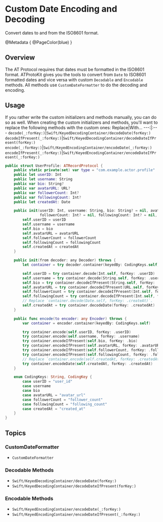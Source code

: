 # Custom Date Encoding and Decoding

Convert dates to and from the ISO8601 format.

@Metadata {
    @PageColor(blue)
}

## Overview

The AT Protocol requires that dates must be formatted in the ISO8601 format. ATProtoKit gives you the tools to convert from `Date` to ISO8601 formatted dates and vice versa with custom `Decodable` and `Encodable` methods. All methods use ``CustomDateFormatter`` to do the decoding and encoding.

## Usage

If you rather write the custom initializers and methods manually, you can do so as well. When creating the custom initializers and methods, you'll want to replace the following methods with the custom ones:
Replace|With...
---:|:---
`decode(_:forKey:)`|``Swift/KeyedDecodingContainer/decodeDate(forKey:)``
`decodeIfPresent(_:forKey:)`|``Swift/KeyedDecodingContainer/decodeDateIfPresent(forKey:)``
`encode(_:forKey:)`|``Swift/KeyedEncodingContainer/encodeDate(_:forKey:)``
`encodeIfPresent(_:forKey:)`|``Swift/KeyedEncodingContainer/encodeDateIfPresent(_:forKey:)``

```swift
public struct UserProfile: ATRecordProtocol {
    public static private(set) var type = "com.example.actor.profile"
    public let userID: Int
    public let username: String
    public var bio: String?
    public var avatarURL: URL?
    public var followerCount: Int?
    public var followingCount: Int?
    public let createdAt: Date

    public init(userID: Int, username: String, bio: String? = nil, avatarURL: URL? = nil,
                followerCount: Int? = nil, followingCount: Int? = nil, createdAt: Date) {
        self.userID = userID
        self.username = username
        self.bio = bio
        self.avatarURL = avatarURL
        self.followerCount = followerCount
        self.followingCount = followingCount
        self.createdAt = createdAt
    }

    public init(from decoder: any Decoder) throws {
        let container = try decoder.container(keyedBy: CodingKeys.self)

        self.userID = try container.decode(Int.self, forKey: .userID)
        self.username = try container.decode(String.self, forKey: .username)
        self.bio = try container.decodeIfPresent(String.self, forKey: .bio)
        self.avatarURL = try container.decodeIfPresent(URL.self, forKey: .avatarURL)
        self.followerCount = try container.decodeIfPresent(Int.self, forKey: .followerCount)
        self.followingCount = try container.decodeIfPresent(Int.self, forKey: .followingCount)
        // Replace `container.decode(Date.self, forKey: .createAt)`.
        self.createdAt = try container.decodeDate(forKey: .createdAt)
    }

    public func encode(to encoder: any Encoder) throws {
        var container = encoder.container(keyedBy: CodingKeys.self)

        try container.encode(self.userID, forKey: .userID)
        try container.encode(self.username, forKey: .username)
        try container.encodeIfPresent(self.bio, forKey: .bio)
        try container.encodeIfPresent(self.avatarURL, forKey: .avatarURL)
        try container.encodeIfPresent(self.followerCount, forKey: .followerCount)
        try container.encodeIfPresent(self.followingCount, forKey: .followingCount)
        // Replace `container.encode(self.createdAt, forKey: .createdAt)`.
        try container.encodeDate(self.createdAt, forKey: .createdAt)
    }

    enum CodingKeys: String, CodingKey {
        case userID = "user_id"
        case username
        case bio
        case avatarURL = "avatar_url"
        case followerCount = "follower_count"
        case followingCount = "following_count"
        case createdAt = "created_at"
    }
}
```


## Topics
### CustomDateFormatter
- ``CustomDateFormatter``

### Decodable Methods
- ``Swift/KeyedDecodingContainer/decodeDate(forKey:)``
- ``Swift/KeyedDecodingContainer/decodeDateIfPresent(forKey:)``

### Encodable Methods
- ``Swift/KeyedEncodingContainer/encodeDate(_:forKey:)``
- ``Swift/KeyedEncodingContainer/encodeDateIfPresent(_:forKey:)``

